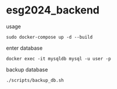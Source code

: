 # esg2024_backend

usage
```
sudo docker-compose up -d --build
```

enter database
```
docker exec -it mysqldb mysql -u user -p
```

backup database
```
./scripts/backup_db.sh
```
